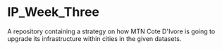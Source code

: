 # IP_Week_Three
A repository containing a strategy on how MTN Cote D'Ivore is going to upgrade its infrastructure within cities in the given datasets.

